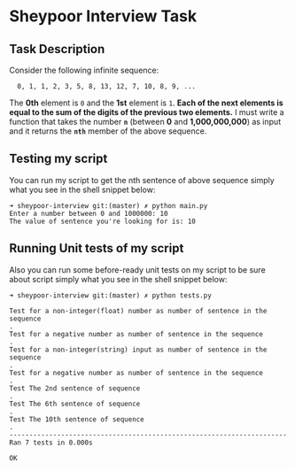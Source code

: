 # Sheypoor Interview Task

## Task Description

Consider the following infinite sequence:
```
  0, 1, 1, 2, 3, 5, 8, 13, 12, 7, 10, 8, 9, ...
```
The **0th** element is `0` and the **1st** element is `1`. **Each of the next elements is equal to the sum of the digits
of the previous two elements.**
I must write a function that takes the number **`n`** (between **0** and **1,000,000,000**) as input and it
returns the **`nth`** member of the above sequence.

## Testing my script
You can run my script to get the nth sentence of above sequence simply what you see in the shell snippet below:
```
➜ sheypoor-interview git:(master) ✗ python main.py 
Enter a number between 0 and 1000000: 10
The value of sentence you're looking for is: 10
```

## Running Unit tests of my script
Also you can run some before-ready unit tests on my script to be sure about script simply what you see in the shell 
snippet below:
```
➜ sheypoor-interview git:(master) ✗ python tests.py 

Test for a non-integer(float) number as number of sentence in the sequence
.
Test for a negative number as number of sentence in the sequence
.
Test for a non-integer(string) input as number of sentence in the sequence
.
Test for a negative number as number of sentence in the sequence
.
Test The 2nd sentence of sequence
.
Test The 6th sentence of sequence
.
Test The 10th sentence of sequence
.
----------------------------------------------------------------------
Ran 7 tests in 0.000s

OK
```
